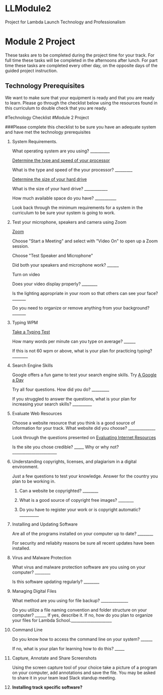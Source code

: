 # LLModule2
Project for Lambda Launch Technology and Professionalism
# Module 2 Project

These tasks are to be completed during the project time for your track. For full time these tasks will be completed in the afternoons after lunch. For part time these tasks are completed every other day, on the opposite days of the guided project instruction.


## Technology Prerequisites

We want to make sure that your equipment is ready and that you are ready to learn. Please go through the checklist below using the resources found in this curriculum to double check that you are ready. 

#Technology Checklist
#Module 2 Project

###Please complete this checklist to be sure you have an adequate system and have met the technology prerequisites

1. System Requirements. 

	What operating system are you using? __________

	[Determine the type and speed of your processor](https://www.computerhope.com/issues/ch000046.htm)

	What is the type and speed of the your processor? _________

	[Determine the size of your hard drive](https://www.computerhope.com/issues/ch000497.htm)

	What is the size of your hard drive? ____________
	
	How much available space do you have? ___________
	
	Look back through the minimum requirements for a system in the curriculum to be sure your system is going to work. 

2. Test your microphone, speakers and camera using Zoom

	[Zoom](http://zoom.us)

	Choose "Start a Meeting" and select with "Video On" to open up a Zoom session.

	Choose "Test Speaker and Microphone"

	Did both your speakers and microphone work? ______

	Turn on video

	Does your video display properly? ________

	Is the lighting appropriate in your room so that others can see your face? _______

	Do you need to organize or remove anything from your background? _______
	
3. Typing WPM

	[Take a Typing Test](https://www.keyhero.com/free-typing-test/)
	
	How many words per minute can you type on average? ______
	
	If this is not 60 wpm or above, what is your plan for practicing typing? ________

4. Search Engine Skills

	Google offers a fun game to test your search engine skills. Try [A Google a Day](http://www.agoogleaday.com/)
	
	Try all four questions. How did you do? _________
	
	If you struggled to answer the questions, what is your plan for increasing your search skills? __________
	
5. Evaluate Web Resources

	Choose a website resource that you think is a good source of information for your track. 
	What website did you choose? ______________
	
	Look through the questions presented on [Evaluating Internet Resources](https://www.library.georgetown.edu/tutorials/research-guides/evaluating-internet-content)
	
	Is the site you chose credible? _____ Why or why not? _______________________
	
6. 	Understanding copyrights, licenses, and plagiarism in a digital environment.
	
	Just a few questions to test your knowledge. Answer for the country you plan to be working in. 
	
	1) Can a website be copyrighted? ________
	
	2) What is a good source of copyright free images? ________
	
	3) Do you have to register your work or is copyright automatic? __________
	
7. Installing and Updating Software

	Are all of the programs installed on your computer up to date? ________
	
	For security and reliabity reasons be sure all recent updates have been installed.
	
8. Virus and Malware Protection

	What virus and malware protection software are you using on your computer? ________
	
	Is this software updating regularly? ________
	
9. Managing Digital Files

	What method are you using for file backup? ______________
	
	Do you utilize a file naming convention and folder structure on your computer? ______ If yes, describe it. If no, how do you plan to organize your files for Lambda School._____________________
	
10. Command Line

	Do you know how to access the command line on your system? ______
	
	If no, what is your plan for learning how to do this? _____
	
11. Capture, Annotate and Share Screenshots

	Using the screen capture tool of your choice take a picture of a program on your computer, add annotations and save the file. You may be asked to share it in your team lead Slack standup meeting. 

12. **Installing track specific software?**
	
